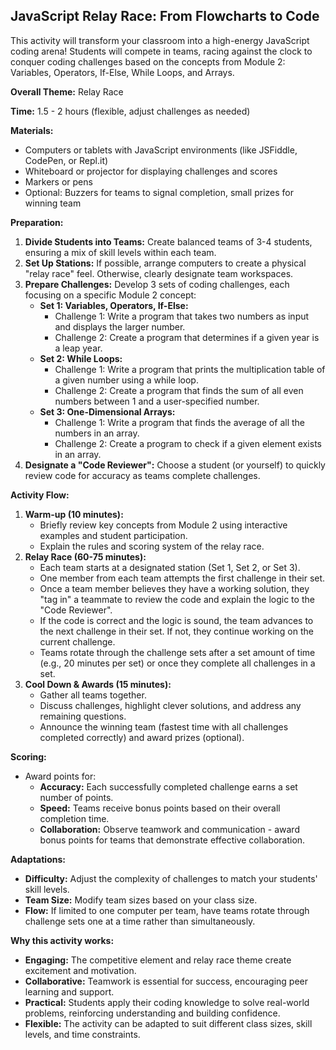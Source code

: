 ## JavaScript Relay Race: From Flowcharts to Code 

This activity will transform your classroom into a high-energy JavaScript coding arena! Students will compete in teams, racing against the clock to conquer coding challenges based on the concepts from Module 2: Variables, Operators, If-Else, While Loops, and Arrays. 

**Overall Theme:** Relay Race 

**Time:** 1.5 - 2 hours (flexible, adjust challenges as needed)

**Materials:**

* Computers or tablets with JavaScript environments (like JSFiddle, CodePen, or Repl.it)
* Whiteboard or projector for displaying challenges and scores
* Markers or pens 
* Optional: Buzzers for teams to signal completion, small prizes for winning team

**Preparation:**

1. **Divide Students into Teams:** Create balanced teams of 3-4 students, ensuring a mix of skill levels within each team. 
2. **Set Up Stations:** If possible, arrange computers to create a physical "relay race" feel. Otherwise, clearly designate team workspaces. 
3. **Prepare Challenges:** Develop 3 sets of coding challenges, each focusing on a specific Module 2 concept:
    * **Set 1: Variables, Operators, If-Else:**
       * Challenge 1: Write a program that takes two numbers as input and displays the larger number.
       * Challenge 2: Create a program that determines if a given year is a leap year.
    * **Set 2: While Loops:**
        * Challenge 1: Write a program that prints the multiplication table of a given number using a while loop.
        * Challenge 2: Create a program that finds the sum of all even numbers between 1 and a user-specified number.
    * **Set 3: One-Dimensional Arrays:**
        * Challenge 1: Write a program that finds the average of all the numbers in an array.
        * Challenge 2: Create a program to check if a given element exists in an array.
4. **Designate a "Code Reviewer":** Choose a student (or yourself) to quickly review code for accuracy as teams complete challenges.

**Activity Flow:**

1. **Warm-up (10 minutes):**
    * Briefly review key concepts from Module 2 using interactive examples and student participation. 
    * Explain the rules and scoring system of the relay race.
2. **Relay Race (60-75 minutes):**
    * Each team starts at a designated station (Set 1, Set 2, or Set 3).
    * One member from each team attempts the first challenge in their set.
    * Once a team member believes they have a working solution, they "tag in" a teammate to review the code and explain the logic to the "Code Reviewer".
    * If the code is correct and the logic is sound, the team advances to the next challenge in their set. If not, they continue working on the current challenge.
    * Teams rotate through the challenge sets after a set amount of time (e.g., 20 minutes per set) or once they complete all challenges in a set.
3. **Cool Down & Awards (15 minutes):**
    * Gather all teams together. 
    * Discuss challenges, highlight clever solutions, and address any remaining questions.
    * Announce the winning team (fastest time with all challenges completed correctly) and award prizes (optional). 

**Scoring:**

* Award points for:
    * **Accuracy:**  Each successfully completed challenge earns a set number of points.
    * **Speed:**  Teams receive bonus points based on their overall completion time.
    * **Collaboration:**  Observe teamwork and communication - award bonus points for teams that demonstrate effective collaboration. 

**Adaptations:**

* **Difficulty:** Adjust the complexity of challenges to match your students' skill levels. 
* **Team Size:** Modify team sizes based on your class size.
* **Flow:** If limited to one computer per team, have teams rotate through challenge sets one at a time rather than simultaneously. 

**Why this activity works:**

* **Engaging:** The competitive element and relay race theme create excitement and motivation.
* **Collaborative:** Teamwork is essential for success, encouraging peer learning and support.
* **Practical:** Students apply their coding knowledge to solve real-world problems, reinforcing understanding and building confidence. 
* **Flexible:**  The activity can be adapted to suit different class sizes, skill levels, and time constraints. 
